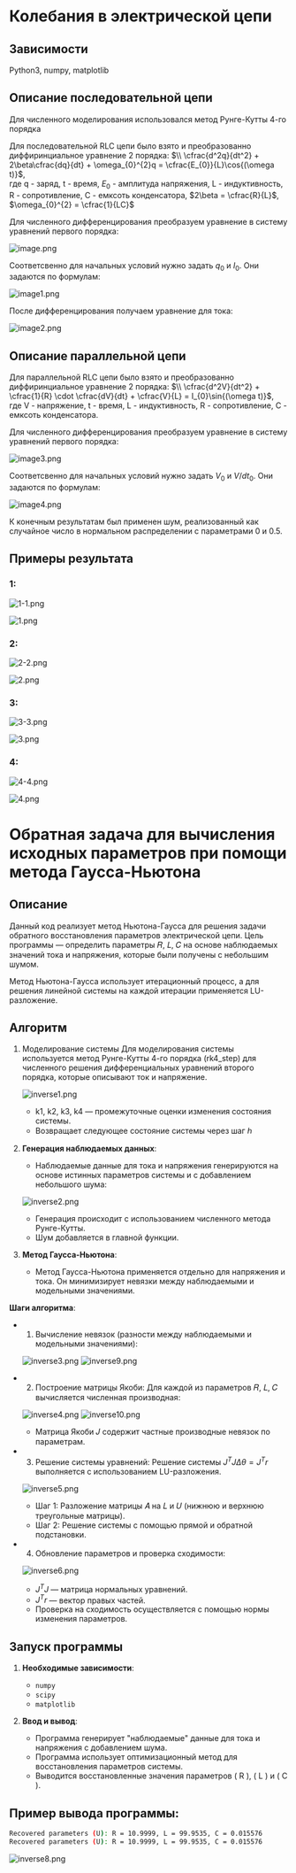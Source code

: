 # Колебания в электрической цепи

## Зависимости
Python3, numpy, matplotlib

## Описание последовательной цепи
Для численного моделирования использовался метод Рунге-Кутты 4-го порядка

Для последовательной RLC цепи было взято и преобразованно диффиринциальное уравнение 2 порядка:
$\\ \cfrac{d^2q}{dt^2} + 2\beta\cfrac{dq}{dt} + \omega_{0}^{2}q = \cfrac{E_{0}}{L}\cos{(\omega t)}$,  
где q - заряд, t - время, $E_{0}$ - амплитуда напряжения, L - индуктивность, R - сопротивление, С - емксоть конденсатора, $2\beta = \cfrac{R}{L}$, $\omega_{0}^{2} = \cfrac{1}{LC}$

Для численного дифференцирования преобразуем уравнение в систему уравнений первого порядка:

![image.png](images/image.png) 

Соответсвенно для начальных условий нужно задать $q_{0}$ и $I_{0}$. Они задаются по формулам:

![image1.png](images/image1.png) 

После дифференцирования получаем уравнение для тока:

![image2.png](images/image2.png) 

## Описание параллельной цепи
Для параллельной RLC цепи было взято и преобразованно диффиринциальное уравнение 2 порядка:
$\\ \cfrac{d^2V}{dt^2} + \cfrac{1}{R} \cdot \cfrac{dV}{dt} + \cfrac{V}{L} = I_{0}\sin{(\omega t)}$,  
где V - напряжение, t - время, L - индуктивность, R - сопротивление, С - емксоть конденсатора.

Для численного дифференцирования преобразуем уравнение в систему уравнений первого порядка:

![image3.png](images/image3.png) 

Соответсвенно для начальных условий нужно задать $V_{0}$ и $V/dt_{0}$. Они задаются по формулам:

![image4.png](images/image4.png) 

К конечным результатам был применен шум, реализованный как случайное число в нормальном распределении c параметрами 0 и 0.5.

## Примеры результата

### 1:

![1-1.png](images/1-1.png) 

![1.png](images/1.png)

### 2:

![2-2.png](images/2-2.png) 

![2.png](images/2.png)


### 3:

![3-3.png](images/3-3.png) 

![3.png](images/3.png)


### 4:

![4-4.png](images/4-4.png) 

![4.png](images/4.png)


# Обратная задача для вычисления исходных параметров при помощи метода Гаусса-Ньютона

## Описание

Данный код реализует метод Ньютона-Гаусса для решения задачи обратного восстановления параметров электрической цепи. Цель программы — определить параметры 𝑅, 𝐿, 𝐶 на основе наблюдаемых значений тока и напряжения, которые были получены с небольшим шумом.

Метод Ньютона-Гаусса использует итерационный процесс, а для решения линейной системы на каждой итерации применяется LU-разложение.

## Алгоритм

1. Моделирование системы
Для моделирования системы используется метод Рунге-Кутты 4-го порядка (rk4_step) для численного решения дифференциальных уравнений второго порядка, которые описывают ток и напряжение.
   
   ![inverse1.png](images/inverse1.png) 

   - k1, k2, k3, k4 — промежуточные оценки изменения состояния системы.
   - Возвращает следующее состояние системы через шаг ℎ


2. **Генерация наблюдаемых данных**:
   - Наблюдаемые данные для тока и напряжения генерируются на основе истинных параметров системы и с добавлением небольшого шума:
   
   ![inverse2.png](images/inverse2.png) 
     
   -  Генерация происходит с использованием численного метода Рунге-Кутты.
   - Шум добавляется в главной функции.

3. **Метод Гаусса-Ньютона**:
   - Метод Гаусса-Ньютона применяется отдельно для напряжения и тока. Он минимизирует невязки между наблюдаемыми и модельными значениями.

**Шаги алгоритма**:
- 1. Вычисление невязок (разности между наблюдаемыми и модельными значениями):

   ![inverse3.png](images/inverse3.png) 
   ![inverse9.png](images/inverse9.png) 
   
- 2. Построение матрицы Якоби: Для каждой из параметров 𝑅, 𝐿, 𝐶 вычисляется численная производная:     

   ![inverse4.png](images/inverse4.png)
   ![inverse10.png](images/inverse10.png)
   - Матрица Якоби 𝐽 содержит частные производные невязок по параметрам. 

- 3. Решение системы уравнений: Решение системы $J^TJΔθ=J^Tr$ выполняется с использованием LU-разложения.

   ![inverse5.png](images/inverse5.png)

   - Шаг 1: Разложение матрицы 𝐴 на 𝐿 и 𝑈 (нижнюю и верхнюю треугольные матрицы).
   - Шаг 2: Решение системы с помощью прямой и обратной подстановки.

- 4. Обновление параметров и проверка сходимости:

   ![inverse6.png](images/inverse6.png)

   - $J^TJ$ — матрица нормальных уравнений.
   - $J^Tr$ — вектор правых частей.
   - Проверка на сходимость осуществляется с помощью нормы изменения параметров.

## Запуск программы

1. **Необходимые зависимости**:
   - `numpy`
   - `scipy`
   - `matplotlib`

2. **Ввод и вывод**:
   - Программа генерирует "наблюдаемые" данные для тока и напряжения с добавлением шума.
   - Программа использует оптимизационный метод для восстановления параметров системы.
   - Выводится восстановленные значения параметров \( R \), \( L \) и \( C \).

## Пример вывода программы:


```bash
Recovered parameters (U): R = 10.9999, L = 99.9535, C = 0.015576
Recovered parameters (U): R = 10.9999, L = 99.9535, C = 0.015576


```

   ![inverse8.png](images/inverse8.png)


